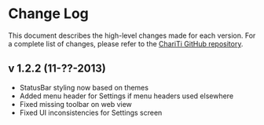 Change Log
========================

This document describes the high-level changes made for each version. For a complete list of changes, please refer to the [ChariTi GitHub repository](http://github.com/mcongrove/ChariTi/).

v 1.2.2 (11-??-2013)
--------------------
*	StatusBar styling now based on themes
*	Added menu header for Settings if menu headers used elsewhere
*	Fixed missing toolbar on web view
*	Fixed UI inconsistencies for Settings screen
